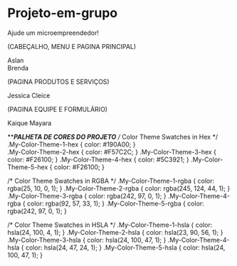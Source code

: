 # Projeto-em-grupo
Ajude um microempreendedor!

(CABEÇALHO, MENU E PAGINA PRINCIPAL)

Aslan    
Brenda


(PAGINA PRODUTOS E SERVIÇOS)


Jessica
Cleice


(PAGINA EQUIPE E FORMULÁRIO)


Kaique
Mayara

****************PALHETA DE CORES DO PROJETO*************
  /* Color Theme Swatches in Hex */
.My-Color-Theme-1-hex { color: #190A00; }<br>
.My-Color-Theme-2-hex { color: #F57C2C; }
.My-Color-Theme-3-hex { color: #F26100; }
.My-Color-Theme-4-hex { color: #5C3921; }
.My-Color-Theme-5-hex { color: #F26100; }

/* Color Theme Swatches in RGBA */
.My-Color-Theme-1-rgba { color: rgba(25, 10, 0, 1); }
.My-Color-Theme-2-rgba { color: rgba(245, 124, 44, 1); }
.My-Color-Theme-3-rgba { color: rgba(242, 97, 0, 1); }
.My-Color-Theme-4-rgba { color: rgba(92, 57, 33, 1); }
.My-Color-Theme-5-rgba { color: rgba(242, 97, 0, 1); }

/* Color Theme Swatches in HSLA */
.My-Color-Theme-1-hsla { color: hsla(24, 100, 4, 1); }
.My-Color-Theme-2-hsla { color: hsla(23, 90, 56, 1); }
.My-Color-Theme-3-hsla { color: hsla(24, 100, 47, 1); }
.My-Color-Theme-4-hsla { color: hsla(24, 47, 24, 1); }
.My-Color-Theme-5-hsla { color: hsla(24, 100, 47, 1); }

